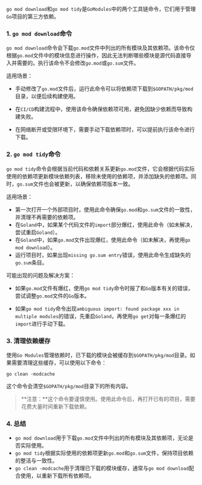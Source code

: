 `go mod download`和`go mod tidy`是`GoModules`中的两个工具链命令，它们用于管理`Go`项目的第三方依赖。

### 1. `go mod download`命令

`go mod download`命令会下载`go.mod`文件中列出的所有模块及其依赖项。该命令仅根据`go.mod`文件中的模块信息进行操作，因此无法判断哪些模块是源代码直接导入并需要的。执行该命令不会修改`go.mod`或`go.sum`文件。

适用场景：

- 手动修改了`go.mod`文件后，运行此命令可以将依赖项下载到`$GOPATH/pkg/mod`目录，以便后续构建使用。
  
- 在`CI/CD`构建流程中，使用该命令确保依赖项可用，避免因缺少依赖而导致构建失败。
  
- 在网络断开或受限环境下，需要手动下载依赖项时，可以提前执行该命令进行下载。

### 2. `go mod tidy`命令

`go mod tidy`命令会根据当前代码和依赖关系更新`go.mod`文件，它会根据代码实际使用的依赖项更新模块依赖列表，移除未使用的依赖项，并添加缺失的依赖项。同时，`go.sum`文件也会被更新，以确保依赖项版本一致。

适用场景：

- 第一次打开一个外部项目时，使用此命令确保`go.mod`和`go.sum`文件的一致性，并清理不再需要的依赖项。
- 在`Goland`中，如果某个代码文件的`import`部分爆红，使用此命令（如未解决，尝试重启`Goland`）。
- 在`Goland`中，如果`go.mod`文件出现爆红，使用此命令（如未解决，再使用`go mod download`）。
- 运行项目时，如果出现`missing go.sum entry`错误，使用此命令生成缺失的`go.sum`条目。

可能出现的问题及解决方案：

- 如果`go.mod`文件有爆红，使用`go mod tidy`命令时报了和`Go`版本有关的错误，尝试调整`go.mod`文件的`Go`版本。

- 如果`go mod tidy`命令出现`ambiguous import: found package xxx in multiple modules`的错误，先重启`Goland`，再使用`go get`对每一条爆红的`import`进行手动下载。

### 3. 清理依赖缓存

使用`Go Modules`管理依赖时，已下载的模块会被缓存到`$GOPATH/pkg/mod`目录。如果需要清理这些缓存，可以使用以下命令：

```
go clean -modcache
```

这个命令会清空`$GOPATH/pkg/mod`目录下的所有内容。

> **注意：**这个命令要谨慎使用。使用此命令后，再打开已有的项目，需要花费大量时间重新下载依赖。

### 4. 总结

- `go mod download`用于下载`go.mod`文件中列出的所有模块及其依赖项，无论是否实际使用。
- `go mod tidy`根据实际使用的依赖项更新`go.mod`和`go.sum`文件，保持项目依赖的整洁与一致性。
- `go clean -modcache`用于清理已下载的模块缓存，通常与`go mod download`配合使用，以重新下载所有依赖项。

